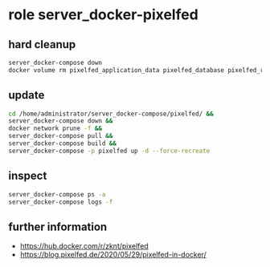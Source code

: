 # role server_docker-pixelfed

## hard cleanup
```bash
server_docker-compose down
docker volume rm pixelfed_application_data pixelfed_database pixelfed_redis_data
```

## update
```bash 
cd /home/administrator/server_docker-compose/pixelfed/ &&
server_docker-compose down &&
docker network prune -f &&
server_docker-compose pull &&
server_docker-compose build &&
server_docker-compose -p pixelfed up -d --force-recreate
```

## inspect 

```bash
server_docker-compose ps -a
server_docker-compose logs -f
```

## further information
- https://hub.docker.com/r/zknt/pixelfed
- https://blog.pixelfed.de/2020/05/29/pixelfed-in-docker/